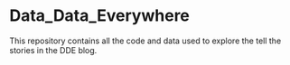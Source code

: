 # Data_Data_Everywhere
This repository contains all the code and data used to explore the tell the stories in the DDE blog.
